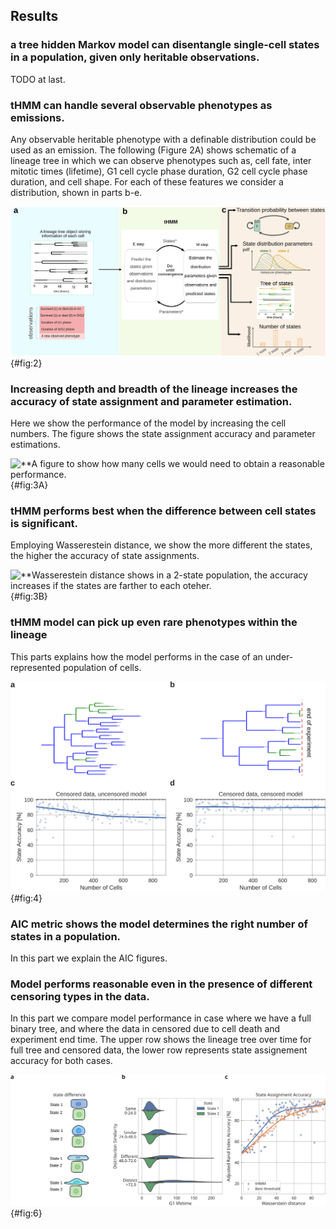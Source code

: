 ## Results

### a tree hidden Markov model can disentangle single-cell states in a population, given only heritable observations.
TODO at last.

### tHMM can handle several observable phenotypes as emissions.
Any observable heritable phenotype with a definable distribution could be used as an emission. The following (Figure 2A) shows schematic of a lineage tree in which we can observe phenotypes such as, cell fate, inter mitotic times (lifetime), G1 cell cycle phase duration, G2 cell cycle phase duration, and cell shape. For each of these features we consider a distribution, shown in parts b-e.

![**This figure shows the flexibility of the model and that we can use any tracktable phenotype.](./output/figure2.svg){#fig:2}


### Increasing depth and breadth of the lineage increases the accuracy of state assignment and parameter estimation.
Here we show the performance of the model by increasing the cell numbers. The figure shows the state assignment accuracy and parameter estimations.

![**A figure to show how many cells we would need to obtain a reasonable performance.](./output/figure3A.svg){#fig:3A}


### tHMM performs best when the difference between cell states is significant.
Employing Wasserestein distance, we show the more different the states, the higher the accuracy of state assignments.

![**Wasserestein distance shows in a 2-state population, the accuracy increases if the states are farther to each oteher.](./output/figure3B.svg){#fig:3B}


### tHMM model can pick up even rare phenotypes within the lineage
This parts explains how the model performs in the case of an under-represented population of cells.

![**State assignment accuracy when we have different proportions of each state, showing the model performs well even when there is an under- (or over-) represented population.](./output/figure4.svg){#fig:4}

### AIC metric shows the model determines the right number of states in a population.
In this part we explain the AIC figures.

### Model performs reasonable even in the presence of different censoring types in the data.
In this part we compare model performance in case where we have a full binary tree, and where the data in censored due to cell death and experiment end time. The upper row shows the lineage tree over time for full tree and censored data, the lower row represents state assignement accuracy for both cases.

![**Censored versus uncensored data. Model performes well even if we have censored data.](./output/figure6.svg){#fig:6}
